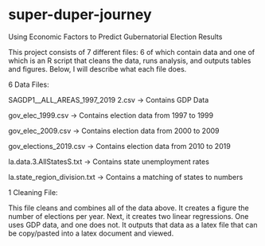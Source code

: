 # super-duper-journey
Using Economic Factors to Predict Gubernatorial Election Results

This project consists of 7 different files: 6 of which contain data and one of which is an R script that cleans the data, runs analysis, and outputs tables and figures.  Below, I will describe what each file does.

6 Data Files:

SAGDP1__ALL_AREAS_1997_2019 2.csv -> Contains GDP Data

gov_elec_1999.csv -> Contains election data from 1997 to 1999

gov_elec_2009.csv -> Contains election data from 2000 to 2009

gov_elections_2019.csv -> Contains election data from 2010 to 2019

la.data.3.AllStatesS.txt -> Contains state unemployment rates

la.state_region_division.txt -> Contains a matching of states to numbers

1 Cleaning File:

This file cleans and combines all of the data above.  It creates a figure the number of elections per year.  Next, it creates two linear regressions.  One uses GDP data, and one does not.  It outputs that data as a latex file that can be copy/pasted into a latex document and viewed.



